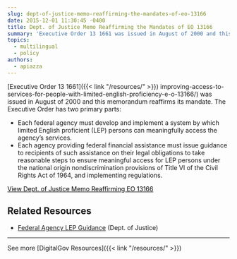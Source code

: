```yaml
---
slug: dept-of-justice-memo-reaffirming-the-mandates-of-eo-13166
date: 2015-12-01 11:30:45 -0400
title: Dept. of Justice Memo Reaffirming the Mandates of EO 13166
summary: 'Executive Order 13 1661 was issued in August of 2000 and this memorandum reaffirms its mandate. The Executive Order has two primary parts: Each federal agency must develop and implement a system by which limited English proficient (LEP) persons can meaningfully access the agency&#8217;s services. Each agency providing federal financial assistance must issue guidance to'
topics:
  - multilingual
  - policy
authors:
  - apiazza
---
```


[Executive Order 13 1661]({{< link "/resources/" >}}) improving-access-to-services-for-people-with-limited-english-proficiency-e-o-13166/) was issued in August of 2000 and this memorandum reaffirms its mandate. The Executive Order has two primary parts:

  * Each federal agency must develop and implement a system by which limited English proficient (LEP) persons can meaningfully access the agency&#8217;s services.
  * Each agency providing federal financial assistance must issue guidance to recipients of such assistance on their legal obligations to take reasonable steps to ensure meaningful access for LEP persons under the national origin nondiscrimination provisions of Title VI of the Civil Rights Act of 1964, and implementing regulations.

<a class="button" style="color: #000000" href="http://www.lep.gov/13166/AG_021711_EO_13166_Memo_to_Agencies_with_Supplement.pdf">View Dept. of Justice Memo Reaffirming EO 13166</a>

## Related Resources

  * [Federal Agency LEP Guidance](http://www.justice.gov/crt/lep/guidance/guidance_index.html) (Dept. of Justice)

* * *

See more [DigitalGov Resources]({{< link "/resources/" >}})
